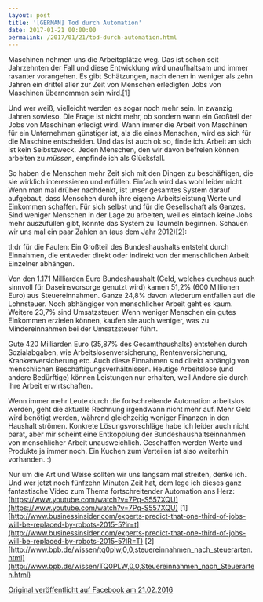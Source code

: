 ```yaml
---
layout: post
title: '[GERMAN] Tod durch Automation'
date: 2017-01-21 00:00:00
permalink: /2017/01/21/tod-durch-automation.html
---
```


Maschinen nehmen uns die Arbeitsplätze weg. Das ist schon seit Jahrzehnten der Fall und diese Entwicklung wird unaufhaltsam und immer rasanter vorangehen. Es gibt Schätzungen, nach denen in weniger als zehn Jahren ein drittel aller zur Zeit von Menschen erledigten Jobs von Maschinen übernommen sein wird.[1]

Und wer weiß, vielleicht werden es sogar noch mehr sein. In zwanzig Jahren sowieso. Die Frage ist nicht mehr, ob sondern wann ein Großteil der Jobs von Maschinen erledigt wird.
Wann immer die Arbeit von Maschinen für ein Unternehmen günstiger ist, als die eines Menschen, wird es sich für die Maschine entscheiden. Und das ist auch ok so, finde ich.
Arbeit an sich ist kein Selbstzweck. Jeden Menschen, den wir davon befreien können arbeiten zu _müssen_, empfinde ich als Glücksfall.

So haben die Menschen mehr Zeit sich mit den Dingen zu beschäftigen, die sie wirklich interessieren und erfüllen.
Einfach wird das wohl leider nicht. Wenn man mal drüber nachdenkt, ist unser gesamtes System darauf aufgebaut, dass Menschen durch ihre eigene Arbeitsleistung Werte und Einkommen schaffen. Für sich selbst und für die Gesellschaft als Ganzes. Sind weniger Menschen in der Lage zu arbeiten, weil es einfach keine Jobs mehr auszufüllen gibt, könnte das System zu Taumeln beginnen.
Schauen wir uns mal ein paar Zahlen an (aus dem Jahr 2012)[2]:

tl;dr für die Faulen:
Ein Großteil des Bundeshaushalts entsteht durch Einnahmen, die entweder direkt oder indirekt von der menschlichen Arbeit Einzelner abhängen.

Von den 1.171 Milliarden Euro Bundeshaushalt (Geld, welches durchaus auch sinnvoll für Daseinsvorsorge genutzt wird) kamen 51,2% (600 Millionen Euro) aus Steuereinnahmen.
Ganze 24,8% davon wiederum entfallen auf die Lohnsteuer. Noch abhängiger von menschlicher Arbeit geht es kaum. Weitere 23,7% sind Umsatzsteuer. Wenn weniger Menschen ein gutes Einkommen erzielen können, kaufen sie auch weniger, was zu Mindereinnahmen bei der Umsatzsteuer führt.

Gute 420 Milliarden Euro (35,87% des Gesamthaushalts) entstehen durch Sozialabgaben, wie Arbeitslosenversicherung, Rentenversicherung, Krankenversicherung etc. Auch diese Einnahmen sind direkt abhängig von menschlichen Beschäftigungsverhältnissen.
Heutige Arbeitslose (und andere Bedürftige) können Leistungen nur erhalten, weil Andere sie durch ihre Arbeit erwirtschaften.

Wenn immer mehr Leute durch die fortschreitende Automation arbeitslos werden, geht die aktuelle Rechnung irgendwann nicht mehr auf. Mehr Geld wird benötigt werden, während gleichzeitig weniger Finanzen in den Haushalt strömen.
Konkrete Lösungsvorschläge habe ich leider auch nicht parat, aber mir scheint eine Entkopplung der Bundeshaushaltseinnahmen von menschlicher Arbeit unausweichlich.
Geschaffen werden Werte und Produkte ja immer noch. Ein Kuchen zum Verteilen ist also weiterhin vorhanden. :)

Nur um die Art und Weise sollten wir uns langsam mal streiten, denke ich.
Und wer jetzt noch fünfzehn Minuten Zeit hat, dem lege ich dieses ganz fantastische Video zum Thema fortschreitender Automation ans Herz: [https://www.youtube.com/watch?v=7Pq-S557XQU](https://www.youtube.com/watch?v=7Pq-S557XQU)
[1][http://www.businessinsider.com/experts-predict-that-one-third-of-jobs-will-be-replaced-by-robots-2015-5?ir=t](http://www.businessinsider.com/experts-predict-that-one-third-of-jobs-will-be-replaced-by-robots-2015-5?IR=T)
[2][http://www.bpb.de/wissen/tq0plw,0,0,steuereinnahmen_nach_steuerarten.html](http://www.bpb.de/wissen/TQ0PLW,0,0,Steuereinnahmen_nach_Steuerarten.html)

[Original veröffentlicht auf Facebook am 21.02.2016](https://www.facebook.com/notes/robin-drexler/tod-durch-automation/460178620841350)
